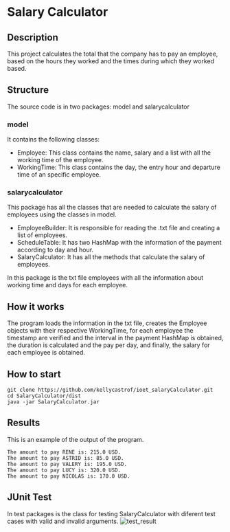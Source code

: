 # Salary Calculator

## Description
This project calculates the total that the company has to pay an employee, based on the hours they worked and the times during which they worked based.

## Structure
The source code is in two packages: model and salarycalculator

### model
It contains the following classes:
 - Employee: This class contains the name, salary and a list with all the working time of the employee. 
 - WorkingTime: This class contains the day, the entry hour and departure time of an specific employee.

### salarycalculator
This package has all the classes that are needed to calculate the salary of employees using the classes in model. 
 - EmployeeBuilder: It is responsible for reading the .txt file and creating a list of employees.
 - ScheduleTable: It has two HashMap with the information of the payment according to day and hour.
 - SalaryCalculator: It has all the methods that calculate the salary of employees.

In this package is the txt file employees with all the information about working time and days for each employee.

## How it works
The program loads the information in the txt file, creates the Employee objects with their respective WorkingTime, for each employee the timestamp are verified and the interval in the payment HashMap is obtained, the duration is calculated and the pay per day, and finally, the salary for each employee is obtained.

## How to start
```
git clone https://github.com/kellycastrof/ioet_salaryCalculator.git
cd SalaryCalculator/dist
java -jar SalaryCalculator.jar
```

## Results
This is an example of the output of the program.
```
The amount to pay RENE is: 215.0 USD.
The amount to pay ASTRID is: 85.0 USD.
The amount to pay VALERY is: 195.0 USD.
The amount to pay LUCY is: 320.0 USD.
The amount to pay NICOLAS is: 170.0 USD.

```

## JUnit Test
In test packages is the class for testing SalaryCalculator with diferent test cases with valid and invalid arguments. 
![test_result](https://i.postimg.cc/zGRm3Mt2/test-Result.jpg)
